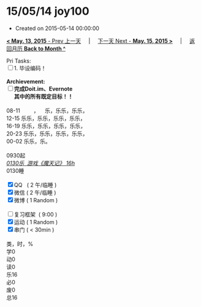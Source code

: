 # 15/05/14 joy100

- Created on 2015-05-14 00:00:00

[**< May. 13, 2015** - Prev 上一天](_archived/lifelogs/2015/05/d13.md) &nbsp; &nbsp; | &nbsp; &nbsp; [下一天 Next - **May. 15, 2015 >**](_archived/lifelogs/2015/05/d15.md) &nbsp; &nbsp; |  &nbsp; &nbsp; [返回月历 **Back to Month ^**](_archived/lifelogs/2015/05/index.md)
<br/><div>Pri Tasks:<br/><input type="checkbox" />1. 毕设编码！</div>    <div><br/></div>    <div><b>Archievement:</b></div>    <div><b><input type="checkbox" />完成Doit.im、</b><b>Evernote</b></div>    <div><b>      其中的</b><b>所有</b><b>既定目标！！</b></div>    <div>        <div><br/></div>08-11         ，    乐，乐乐，乐乐，<br/>12-15 乐乐，乐乐，乐乐，乐乐，<br/>16-19 乐乐，乐乐，乐乐，乐乐，<br/>20-23 乐乐，乐乐，乐乐，乐乐，    </div>    <div>00-02 乐乐，乐。<br/>        <div><br/></div>0930起<br/><u><i>0130乐  游戏《魔天记》 16h</i></u>    </div>    <div>0130睡</div>    <div><br/></div>    <div><input type="checkbox" checked="true" />QQ   ( 2 午/临睡 ) <br/><input type="checkbox" checked="true" />微信 ( 2 午/临睡 ) </div>    <div><input type="checkbox" checked="true" />微博 ( 1 Random ) </div>    <div><br/></div>    <div><input type="checkbox" />复习框架  ( 9:00 ) <br/></div>    <div><input type="checkbox" checked="true" />运动 ( 1 Random ) </div>    <div><input type="checkbox" checked="true" />串门 ( < 30min ) </div>    <div>        <div><br/></div>类，时，%<br/>学0<br/>动0<br/>读0<br/>乐16<br/>必0<br/>废0<br/>总16</div>
